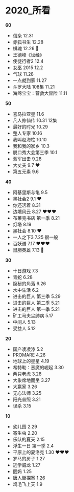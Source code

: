 # 2020_所看


**60**
- 信条 12.31
- 赤狐书生 12.28
- 棋魂  12.26 💯
- 王德峰《坛经》
- 使徒行者2 12.4
- 女巫 2015 12.2
- 气球 11.28
- 一点就到家 11.27
- 斗罗大陆 108集 11.21
- 海绵宝宝：营救大冒险 11.11

**50**
- 喜马拉亚星 11.6
- 凡人修仙传 10.31 12集
- 最好的时光 10.29
- 整人专家 10.16
- 我叫赵海柱 10.10
- 我和我的家乡 10.3
- 脱口秀大会第三季 10.1
- 蓝军出击 9.28
- 大丈夫 9.7 ️❤️
- 第五元素 9.6

**40**
- 阿基里斯与龟 9.5
- 黑社会2 9.1 ️❤️
- 你还活着 8.31
- 边境风云  ️️️8.27 ❤️❤️❤️
- 布莱克书店 第一季 8.21
- 灯塔 8.19
- 黑社会 8.10 ️❤️
- 一人之下3 7.25 很一般
- 百妖谱 7.17 ❤️❤️❤️
- 鼠胆英雄 7.13 💩

**30**
- 十日游戏 7.3
- 青蛇 6.28
- 隐秘的角落 6.26
- 水中生活 6.2
- 进击的巨人 第三季 5.29
- 进击的巨人 第二季 5.21
- 进击的巨人 第一季 5.21
- 矿工马夫尘肺病 5.17
- 中间人 5.13
- 受益人 5.12

**20**
- 国产凌凌漆 5.2
- PROMARE 4.26
- 地球上的星星 4.19
- 希特勒：恶魔的崛起 3.30
- 两只老虎 3.28
- 大象席地而坐 3.27
- 大赢家 3.26
- 无心法师 3.25
- 阳光普照 3.21
- 误杀 3.15

**10**
- 幼儿园 2.29
- 寄生虫 2.20
- 乐队的夏天 2.15
- 浮生一日 第一季 2.4
- 平原上的夏洛克 ️1.30 ❤️❤️❤️
- 罗马的房子 1.27
- 逃学威龙 1.27
- 囧妈 1.25
- 唐人街探案 1.26 
- 鸡毛飞上天 1.9
